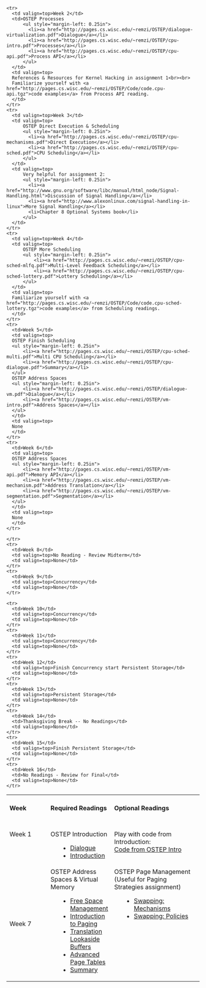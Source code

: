 <table border="0">
  <tbody>
    <tr>
      <td style="vertical-align: top; font-weight: bold;" width="150">
		<strong><h4>Week</h4></strong><br>
      </td>
      <td style="vertical-align: top; font-weight: bold;" >
        <strong><h4>Required Readings</h4></strong><br>
      </td>
      <td style="vertical-align: top; font-weight: bold;" width="300">
        <strong><h4>Optional Readings</h4></strong><br>
      </td>
    </tr>
    <tr>
      <td valign=top>Week 1</td>
      <td>OSTEP Introduction
          <ul style="margin-left: 0.25in">
            <li><a href="http://pages.cs.wisc.edu/~remzi/OSTEP/dialogue-threeeasy.pdf">Dialogue</a></li>
            <li><a href="http://pages.cs.wisc.edu/~remzi/OSTEP/intro.pdf">Introduction</a></li>
          </ul>
      </td>
      <td valign=top>Play with code from Introduction:
      <br>
      <a href="http://pages.cs.wisc.edu/~remzi/OSTEP/Code/code.intro.tgz">Code from OSTEP Intro</a>
      </td>
    </tr>

    <tr>
      <td valign=top>Week 2</td>
      <td>OSTEP Processes
          <ul style="margin-left: 0.25in">
            <li><a href="http://pages.cs.wisc.edu/~remzi/OSTEP/dialogue-virtualization.pdf">Dialogue</a></li>
            <li><a href="http://pages.cs.wisc.edu/~remzi/OSTEP/cpu-intro.pdf">Processes</a></li>
            <li><a href="http://pages.cs.wisc.edu/~remzi/OSTEP/cpu-api.pdf">Process API</a></li>
          </ul>
      </td>
      <td valign=top>
      References & Resources for Kernel Hacking in assignment 1<br><br>
      Familiarize yourself with <a href="http://pages.cs.wisc.edu/~remzi/OSTEP/Code/code.cpu-api.tgz">code examples</a> from Process API reading.
      </td>
    </tr>
    <tr>
      <td valign=top>Week 3</td>
      <td valign=top>
          OSTEP Direct Execution & Scheduling
          <ul style="margin-left: 0.25in">
            <li><a href="http://pages.cs.wisc.edu/~remzi/OSTEP/cpu-mechanisms.pdf">Direct Execution</a></li>
            <li><a href="http://pages.cs.wisc.edu/~remzi/OSTEP/cpu-sched.pdf">CPU Scheduling</a></li>
          </ul>
      </td>
      <td valign=top>
          Very helpful for assignment 2:
          <ul style="margin-left: 0.25in">
            <li><a href="http://www.gnu.org/software/libc/manual/html_node/Signal-Handling.html">Discussion of Signal Handling</a></li>
            <li><a href="http://www.alexonlinux.com/signal-handling-in-linux">More Signal Handling</a></li>
            <li>Chapter 8 Optional Systems book</li>
          </ul>
      </td>
    </tr>
    <tr>
      <td valign=top>Week 4</td>
      <td valign=top>
          OSTEP More Scheduling
          <ul style="margin-left: 0.25in">
              <li><a href="http://pages.cs.wisc.edu/~remzi/OSTEP/cpu-sched-mlfq.pdf">Multi-Level Feedback Scheduling</a></li>
              <li><a href="http://pages.cs.wisc.edu/~remzi/OSTEP/cpu-sched-lottery.pdf">Lottery Scheduling</a></li>
          </ul>
      </td>
      <td valign=top>
      Familiarize yourself with <a href="http://pages.cs.wisc.edu/~remzi/OSTEP/Code/code.cpu-sched-lottery.tgz">code examples</a> from Scheduling readings.
      </td>
    </tr>
    <tr>
      <td>Week 5</td>
      <td valign=top>
      OSTEP Finish Scheduling
      <ul style="margin-left: 0.25in">
          <li><a href="http://pages.cs.wisc.edu/~remzi/OSTEP/cpu-sched-multi.pdf">Multi CPU Scheduling</a></li>
          <li><a href="http://pages.cs.wisc.edu/~remzi/OSTEP/cpu-dialogue.pdf">Summary</a></li>
      </ul>
      OSTEP Address Spaces
      <ul style="margin-left: 0.25in">
          <li><a href="http://pages.cs.wisc.edu/~remzi/OSTEP/dialogue-vm.pdf">Dialogue</a></li>
          <li><a href="http://pages.cs.wisc.edu/~remzi/OSTEP/vm-intro.pdf">Address Spaces</a></li>
      </ul>
      </td>
      <td valign=top>
      None
      </td>
    </tr>
    <tr>
      <td>Week 6</td>
      <td valign=top>
      OSTEP Address Spaces
      <ul style="margin-left: 0.25in">
          <li><a href="http://pages.cs.wisc.edu/~remzi/OSTEP/vm-api.pdf">Memory API</a></li>
          <li><a href="http://pages.cs.wisc.edu/~remzi/OSTEP/vm-mechanism.pdf">Address Translation</a></li>
          <li><a href="http://pages.cs.wisc.edu/~remzi/OSTEP/vm-segmentation.pdf">Segmentation</a></li>
      </ul>
      </td>
      <td valign=top>
      None
      </td>
    </tr>
   <tr>
      <td>Week 7</td>
      <td valign=top>
      OSTEP Address Spaces & Virtual Memory
      <ul style="margin-left: 0.25in">
          <li><a href="http://pages.cs.wisc.edu/~remzi/OSTEP/vm-freespace.pdf">Free Space Management</a></li>
          <li><a href="http://pages.cs.wisc.edu/~remzi/OSTEP/vm-paging.pdf">Introduction to Paging</a></li>
          <li><a href="http://pages.cs.wisc.edu/~remzi/OSTEP/vm-tlbs.pdf">Translation Lookaside Buffers</a></li>
          <li><a href="http://pages.cs.wisc.edu/~remzi/OSTEP/vm-smalltables.pdf">Advanced Page Tables</a></li>
          <li><a href="http://pages.cs.wisc.edu/~remzi/OSTEP/vm-dialogue.pdf">Summary</a></li>
      </ul>
      </td>
      <td valign=top>
      OSTEP Page Management (Useful for Paging Strategies assignment)
      <ul style="margin-left: 0.25in">
          <li><a href="http://pages.cs.wisc.edu/~remzi/OSTEP/vm-beyondphys.pdf">Swapping: Mechanisms</a></li>
          <li><a href="http://pages.cs.wisc.edu/~remzi/OSTEP/vm-beyondphys-policy.pdf">Swapping: Policies</a></li>
      </ul>
      </td>

    </tr>
    <tr>
      <td>Week 8</td>
      <td valign=top>No Reading - Review Midterm</td>
      <td valign=top>None</td>
    </tr>
    <tr>
      <td>Week 9</td>
      <td valign=top>Concurrency</td>
      <td valign=top>None</td>
    </tr>

    <tr>
      <td>Week 10</td>
      <td valign=top>Concurrency</td>
      <td valign=top>None</td>
    </tr>
    <tr>
      <td>Week 11</td>
      <td valign=top>Concurrency</td>
      <td valign=top>None</td>
    </tr>
    <tr>
      <td>Week 12</td>
      <td valign=top>Finish Concurrency start Persistent Storage</td>
      <td valign=top>None</td>
    </tr>
    <tr>
      <td>Week 13</td>
      <td valign=top>Persistent Storage</td>
      <td valign=top>None</td>
    </tr>
    <tr>
      <td>Week 14</td>
      <td>Thanksgiving Break -- No Readings</td>
      <td valign=top>None</td>
    </tr>
    <tr>
      <td>Week 15</td>
      <td valign=top>Finish Persistent Storage</td>
      <td valign=top>None</td>
    </tr>
    <tr>
      <td>Week 16</td>
      <td>No Readings - Review for Final</td>
      <td valign=top>None</td>
    </tr>
  </tbody>
</table>
